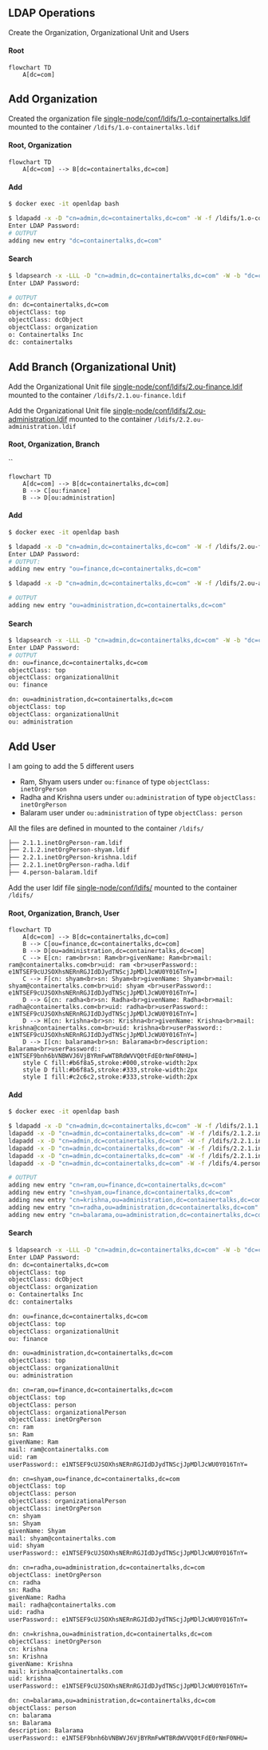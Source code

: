 ## LDAP Operations

Create the Organization, Organizational Unit and Users

#### Root
```mermaid
flowchart TD
    A[dc=com]
```
## Add Organization
Created the organization file [single-node/conf/ldifs/1.o-containertalks.ldif](https://github.com/jinnabaalu/openldap-tutorial/blob/main/single-node/conf/ldifs/1.o-containertalks.ldif) mounted to the container `/ldifs/1.o-containertalks.ldif`

#### Root, Organization
```mermaid
flowchart TD
    A[dc=com] --> B[dc=containertalks,dc=com]
```
#### Add
```bash
$ docker exec -it openldap bash

$ ldapadd -x -D "cn=admin,dc=containertalks,dc=com" -W -f /ldifs/1.o-containertalks.ldif 
Enter LDAP Password: 
# OUTPUT
adding new entry "dc=containertalks,dc=com"
```

#### Search 
```bash
$ ldapsearch -x -LLL -D "cn=admin,dc=containertalks,dc=com" -W -b "dc=containertalks,dc=com" "(objectClass=*)"
Enter LDAP Password: 

# OUTPUT
dn: dc=containertalks,dc=com
objectClass: top
objectClass: dcObject
objectClass: organization
o: Containertalks Inc
dc: containertalks
```
## Add Branch (Organizational Unit)

Add the Organizational Unit file [single-node/conf/ldifs/2.ou-finance.ldif](https://github.com/jinnabaalu/openldap-tutorial/blob/main/single-node/conf/ldifs/2.1.ou-finance.ldif ) mounted to the container `/ldifs/2.1.ou-finance.ldif`

Add the Organizational Unit file [single-node/conf/ldifs/2.ou-administration.ldif](https://github.com/jinnabaalu/openldap-tutorial/blob/main/single-node/conf/ldifs/2.2.ou-administration.ldif ) mounted to the container `/ldifs/2.2.ou-administration.ldif`

#### Root, Organization, Branch
``
```mermaid
flowchart TD
    A[dc=com] --> B[dc=containertalks,dc=com]
    B --> C[ou:finance]
    B --> D[ou:administration]
```
#### Add
```bash
$ docker exec -it openldap bash

$ ldapadd -x -D "cn=admin,dc=containertalks,dc=com" -W -f /ldifs/2.ou-finance.ldif 
Enter LDAP Password: 
# OUTPUT:
adding new entry "ou=finance,dc=containertalks,dc=com"

$ ldapadd -x -D "cn=admin,dc=containertalks,dc=com" -W -f /ldifs/2.ou-administration.ldif

# OUTPUT
adding new entry "ou=administration,dc=containertalks,dc=com"
```
#### Search 
```bash
$ ldapsearch -x -LLL -D "cn=admin,dc=containertalks,dc=com" -W -b "dc=containertalks,dc=com" "(objectClass=organizationalUnit)"
Enter LDAP Password: 
# OUTPUT
dn: ou=finance,dc=containertalks,dc=com
objectClass: top
objectClass: organizationalUnit
ou: finance

dn: ou=administration,dc=containertalks,dc=com
objectClass: top
objectClass: organizationalUnit
ou: administration
```

## Add User
I am going to add the 5 different users
- Ram, Shyam users under `ou:finance` of type `objectClass: inetOrgPerson`
- Radha and Krishna users under `ou:administration` of type `objectClass: inetOrgPerson`
- Balaram user under `ou:administration` of type `objectClass: person`

All the files are defined in []() mounted to the container `/ldifs/`
```bash
├── 2.1.1.inetOrgPerson-ram.ldif
├── 2.1.2.inetOrgPerson-shyam.ldif
├── 2.2.1.inetOrgPerson-krishna.ldif
├── 2.2.1.inetOrgPerson-radha.ldif
├── 4.person-balaram.ldif
```

Add the user ldif file [single-node/conf/ldifs/](https://github.com/jinnabaalu/openldap-tutorial/blob/main/single-node/conf/ldifs/2.2.ou-administration.ldif ) mounted to the container `/ldifs/`



#### Root, Organization, Branch, User
```mermaid
flowchart TD
    A[dc=com] --> B[dc=containertalks,dc=com]
    B --> C[ou=finance,dc=containertalks,dc=com]
    B --> D[ou=administration,dc=containertalks,dc=com]
    C --> E[cn: ram<br>sn: Ram<br>givenName: Ram<br>mail: ram@containertalks.com<br>uid: ram <br>userPassword:: e1NTSEF9cUJSOXhsNERnRGJIdDJydTNScjJpMDlJcWU0Y016TnY=]
    C --> F[cn: shyam<br>sn: Shyam<br>givenName: Shyam<br>mail: shyam@containertalks.com<br>uid: shyam <br>userPassword:: e1NTSEF9cUJSOXhsNERnRGJIdDJydTNScjJpMDlJcWU0Y016TnY=]
    D --> G[cn: radha<br>sn: Radha<br>givenName: Radha<br>mail: radha@containertalks.com<br>uid: radha<br>userPassword:: e1NTSEF9cUJSOXhsNERnRGJIdDJydTNScjJpMDlJcWU0Y016TnY=]
    D --> H[cn: krishna<br>sn: Krishna<br>givenName: Krishna<br>mail: krishna@containertalks.com<br>uid: krishna<br>userPassword:: e1NTSEF9cUJSOXhsNERnRGJIdDJydTNScjJpMDlJcWU0Y016TnY=]
    D --> I[cn: balarama<br>sn: Balarama<br>description: Balarama<br>userPassword:: e1NTSEF9bnh6bVNBWVJ6VjBYRmFwWTBRdWVVQ0tFdE0rNmF0NHU=]
    style C fill:#b6f8a5,stroke:#000,stroke-width:2px
    style D fill:#b6f8a5,stroke:#333,stroke-width:2px
    style I fill:#c2c6c2,stroke:#333,stroke-width:2px
```

#### Add
```bash
$ docker exec -it openldap bash

$ ldapadd -x -D "cn=admin,dc=containertalks,dc=com" -W -f /ldifs/2.1.1.inetOrgPerson-ram.ldif
ldapadd -x -D "cn=admin,dc=containertalks,dc=com" -W -f /ldifs/2.1.2.inetOrgPerson-shyam.ldif
ldapadd -x -D "cn=admin,dc=containertalks,dc=com" -W -f /ldifs/2.2.1.inetOrgPerson-krishna.ldif
ldapadd -x -D "cn=admin,dc=containertalks,dc=com" -W -f /ldifs/2.2.1.inetOrgPerson-radha.ldif
ldapadd -x -D "cn=admin,dc=containertalks,dc=com" -W -f /ldifs/2.2.1.inetOrgPerson-radha.ldif
ldapadd -x -D "cn=admin,dc=containertalks,dc=com" -W -f /ldifs/4.person-balaram.ldif

# OUTPUT
adding new entry "cn=ram,ou=finance,dc=containertalks,dc=com"
adding new entry "cn=shyam,ou=finance,dc=containertalks,dc=com"
adding new entry "cn=krishna,ou=administration,dc=containertalks,dc=com"
adding new entry "cn=radha,ou=administration,dc=containertalks,dc=com"
adding new entry "cn=balarama,ou=administration,dc=containertalks,dc=com"
```

#### Search 
```bash
$ ldapsearch -x -LLL -D "cn=admin,dc=containertalks,dc=com" -W -b "dc=containertalks,dc=com" "(objectClass=*)"
Enter LDAP Password: 
dn: dc=containertalks,dc=com
objectClass: top
objectClass: dcObject
objectClass: organization
o: Containertalks Inc
dc: containertalks

dn: ou=finance,dc=containertalks,dc=com
objectClass: top
objectClass: organizationalUnit
ou: finance

dn: ou=administration,dc=containertalks,dc=com
objectClass: top
objectClass: organizationalUnit
ou: administration

dn: cn=ram,ou=finance,dc=containertalks,dc=com
objectClass: top
objectClass: person
objectClass: organizationalPerson
objectClass: inetOrgPerson
cn: ram
sn: Ram
givenName: Ram
mail: ram@containertalks.com
uid: ram
userPassword:: e1NTSEF9cUJSOXhsNERnRGJIdDJydTNScjJpMDlJcWU0Y016TnY=

dn: cn=shyam,ou=finance,dc=containertalks,dc=com
objectClass: top
objectClass: person
objectClass: organizationalPerson
objectClass: inetOrgPerson
cn: shyam
sn: Shyam
givenName: Shyam
mail: shyam@containertalks.com
uid: shyam
userPassword:: e1NTSEF9cUJSOXhsNERnRGJIdDJydTNScjJpMDlJcWU0Y016TnY=

dn: cn=radha,ou=administration,dc=containertalks,dc=com
objectClass: inetOrgPerson
cn: radha
sn: Radha
givenName: Radha
mail: radha@containertalks.com
uid: radha
userPassword:: e1NTSEF9cUJSOXhsNERnRGJIdDJydTNScjJpMDlJcWU0Y016TnY=

dn: cn=krishna,ou=administration,dc=containertalks,dc=com
objectClass: inetOrgPerson
cn: krishna
sn: Krishna
givenName: Krishna
mail: krishna@containertalks.com
uid: krishna
userPassword:: e1NTSEF9cUJSOXhsNERnRGJIdDJydTNScjJpMDlJcWU0Y016TnY=

dn: cn=balarama,ou=administration,dc=containertalks,dc=com
objectClass: person
cn: balarama
sn: Balarama
description: Balarama
userPassword:: e1NTSEF9bnh6bVNBWVJ6VjBYRmFwWTBRdWVVQ0tFdE0rNmF0NHU=
```